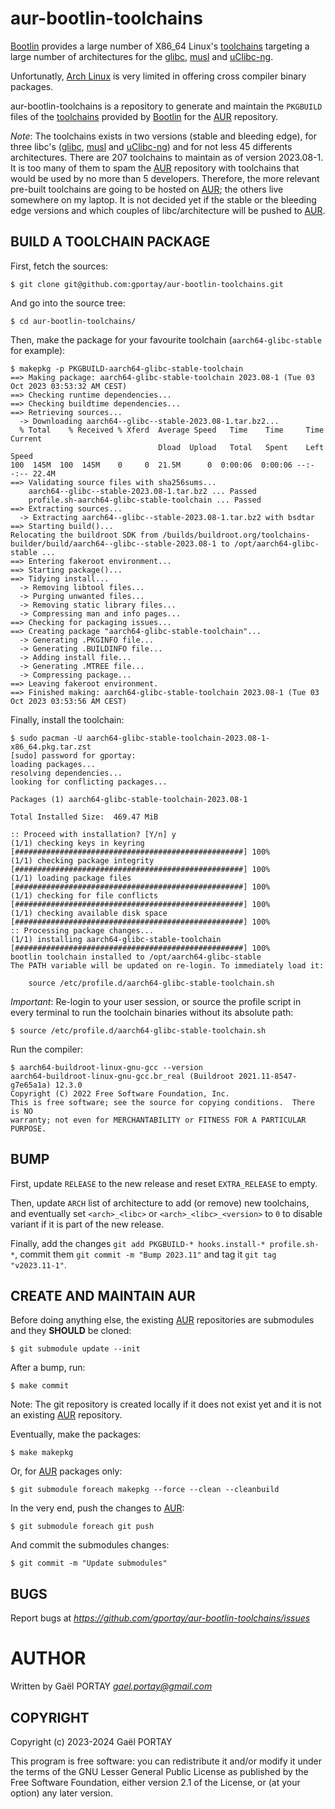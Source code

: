 # aur-bootlin-toolchains

[Bootlin] provides a large number of X86_64 Linux's [toolchains] targeting a
large number of architectures for the [glibc], [musl] and [uClibc-ng].

Unfortunatly, [Arch Linux] is very limited in offering cross compiler binary
packages.

aur-bootlin-toolchains is a repository to generate and maintain the `PKGBUILD`
files of the [toolchains] provided by [Bootlin] for the [AUR] repository.

_Note_: The toolchains exists in two versions (stable and bleeding edge), for
three libc's ([glibc], [musl] and [uClibc-ng]) and for not less 45 differents
architectures. There are 207 toolchains to maintain as of version 2023.08-1.
It is too many of them to spam the [AUR] repository with toolchains that would
be used by no more than 5 developers. Therefore, the more relevant pre-built
toolchains are going to be hosted on [AUR]; the others live somewhere on my
laptop. It is not decided yet if the stable or the bleeding edge versions and
which couples of libc/architecture will be pushed to [AUR].

## BUILD A TOOLCHAIN PACKAGE

First, fetch the sources:

	$ git clone git@github.com:gportay/aur-bootlin-toolchains.git

And go into the source tree:

	$ cd aur-bootlin-toolchains/

Then, make the package for your favourite toolchain (`aarch64-glibc-stable` for
example):

	$ makepkg -p PKGBUILD-aarch64-glibc-stable-toolchain
	==> Making package: aarch64-glibc-stable-toolchain 2023.08-1 (Tue 03 Oct 2023 03:53:32 AM CEST)
	==> Checking runtime dependencies...
	==> Checking buildtime dependencies...
	==> Retrieving sources...
	  -> Downloading aarch64--glibc--stable-2023.08-1.tar.bz2...
	  % Total    % Received % Xferd  Average Speed   Time    Time     Time  Current
	                                 Dload  Upload   Total   Spent    Left  Speed
	100  145M  100  145M    0     0  21.5M      0  0:00:06  0:00:06 --:--:-- 22.4M
	==> Validating source files with sha256sums...
	    aarch64--glibc--stable-2023.08-1.tar.bz2 ... Passed
	    profile.sh-aarch64-glibc-stable-toolchain ... Passed
	==> Extracting sources...
	  -> Extracting aarch64--glibc--stable-2023.08-1.tar.bz2 with bsdtar
	==> Starting build()...
	Relocating the buildroot SDK from /builds/buildroot.org/toolchains-builder/build/aarch64--glibc--stable-2023.08-1 to /opt/aarch64-glibc-stable ...
	==> Entering fakeroot environment...
	==> Starting package()...
	==> Tidying install...
	  -> Removing libtool files...
	  -> Purging unwanted files...
	  -> Removing static library files...
	  -> Compressing man and info pages...
	==> Checking for packaging issues...
	==> Creating package "aarch64-glibc-stable-toolchain"...
	  -> Generating .PKGINFO file...
	  -> Generating .BUILDINFO file...
	  -> Adding install file...
	  -> Generating .MTREE file...
	  -> Compressing package...
	==> Leaving fakeroot environment.
	==> Finished making: aarch64-glibc-stable-toolchain 2023.08-1 (Tue 03 Oct 2023 03:53:56 AM CEST)

Finally, install the toolchain:

	$ sudo pacman -U aarch64-glibc-stable-toolchain-2023.08-1-x86_64.pkg.tar.zst 
	[sudo] password for gportay: 
	loading packages...
	resolving dependencies...
	looking for conflicting packages...
	
	Packages (1) aarch64-glibc-stable-toolchain-2023.08-1
	
	Total Installed Size:  469.47 MiB
	
	:: Proceed with installation? [Y/n] y
	(1/1) checking keys in keyring                                                           [###################################################] 100%
	(1/1) checking package integrity                                                         [###################################################] 100%
	(1/1) loading package files                                                              [###################################################] 100%
	(1/1) checking for file conflicts                                                        [###################################################] 100%
	(1/1) checking available disk space                                                      [###################################################] 100%
	:: Processing package changes...
	(1/1) installing aarch64-glibc-stable-toolchain                                          [###################################################] 100%	
	bootlin toolchain installed to /opt/aarch64-glibc-stable
	The PATH variable will be updated on re-login. To immediately load it:
	
		source /etc/profile.d/aarch64-glibc-stable-toolchain.sh

_Important_: Re-login to your user session, or source the profile script in
every terminal to run the toolchain binaries without its absolute path:

	$ source /etc/profile.d/aarch64-glibc-stable-toolchain.sh 

Run the compiler:

	$ aarch64-buildroot-linux-gnu-gcc --version
	aarch64-buildroot-linux-gnu-gcc.br_real (Buildroot 2021.11-8547-g7e65a1a) 12.3.0
	Copyright (C) 2022 Free Software Foundation, Inc.
	This is free software; see the source for copying conditions.  There is NO
	warranty; not even for MERCHANTABILITY or FITNESS FOR A PARTICULAR PURPOSE.

## BUMP

First, update `RELEASE` to the new release and reset `EXTRA_RELEASE` to empty.

Then, update `ARCH` list of architecture to add (or remove) new toolchains, and
eventually set `<arch>_<libc>` or `<arch>_<libc>_<version>` to `0` to disable
variant if it is part of the new release.

Finally, add the changes `git add PKGBUILD-* hooks.install-* profile.sh-*`,
commit them `git commit -m "Bump 2023.11"` and tag it `git tag "v2023.11-1"`.

## CREATE AND MAINTAIN AUR

Before doing anything else, the existing [AUR] repositories are submodules and
they **SHOULD** be cloned:

	$ git submodule update --init

After a bump, run:

	$ make commit

Note: The git repository is created locally if it does not exist yet and it is
not an existing [AUR] repository.

Eventually, make the packages:

	$ make makepkg

Or, for [AUR] packages only:

	$ git submodule foreach makepkg --force --clean --cleanbuild

In the very end, push the changes to [AUR]:

	$ git submodule foreach git push

And commit the submodules changes:

	$ git commit -m "Update submodules"

## BUGS

Report bugs at *https://github.com/gportay/aur-bootlin-toolchains/issues*

# AUTHOR

Written by Gaël PORTAY *gael.portay@gmail.com*

## COPYRIGHT

Copyright (c) 2023-2024 Gaël PORTAY

This program is free software: you can redistribute it and/or modify it under
the terms of the GNU Lesser General Public License as published by the Free
Software Foundation, either version 2.1 of the License, or (at your option) any
later version.

[AUR]: https://aur.archlinux.org/
[Arch Linux]: https://archlinux.org/
[Bootlin]: https://bootlin.com/
[glibc]: https://www.gnu.org/software/libc/
[musl]: https://www.musl-libc.org/
[toolchains]: https://toolchains.bootlin.com/
[uClibc-ng]: https://uclibc-ng.org/
